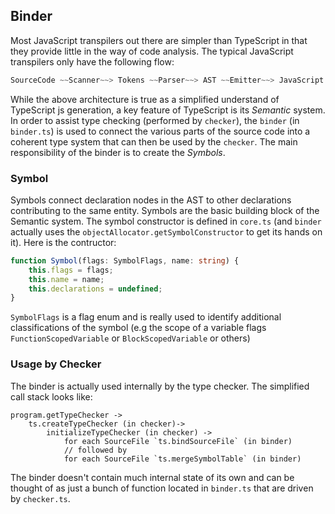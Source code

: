 ## Binder
Most JavaScript transpilers out there are simpler than TypeScript in that they provide little in the way of code analysis. The typical JavaScript transpilers only have the following flow: 

```ts
SourceCode ~~Scanner~~> Tokens ~~Parser~~> AST ~~Emitter~~> JavaScript
```

While the above architecture is true as a simplified understand of TypeScript js generation, a key feature of TypeScript is its *Semantic* system. In order to assist type checking (performed by `checker`), the `binder` (in `binder.ts`) is used to connect the various parts of the source code into a coherent type system that can then be used by the `checker`. The main responsibility of the binder is to create the _Symbols_. 

### Symbol
Symbols connect declaration nodes in the AST to other declarations contributing to the same entity. Symbols are the basic building block of the Semantic system. The symbol constructor is defined in `core.ts` (and `binder` actually uses the `objectAllocator.getSymbolConstructor` to get its hands on it). Here is the contructor: 

```ts
function Symbol(flags: SymbolFlags, name: string) {
    this.flags = flags;
    this.name = name;
    this.declarations = undefined;
}
```

`SymbolFlags` is a flag enum and is really used to identify additional classifications of the symbol (e.g the scope of a variable flags `FunctionScopedVariable` or `BlockScopedVariable` or others)

### Usage by Checker
The binder is actually used internally by the type checker. The simplified call stack looks like:
```
program.getTypeChecker -> 
    ts.createTypeChecker (in checker)-> 
        initializeTypeChecker (in checker) -> 
            for each SourceFile `ts.bindSourceFile` (in binder) 
            // followed by 
            for each SourceFile `ts.mergeSymbolTable` (in binder)
```
The binder doesn't contain much internal state of its own and can be thought of as just a bunch of function located in `binder.ts` that are driven by `checker.ts`. 

